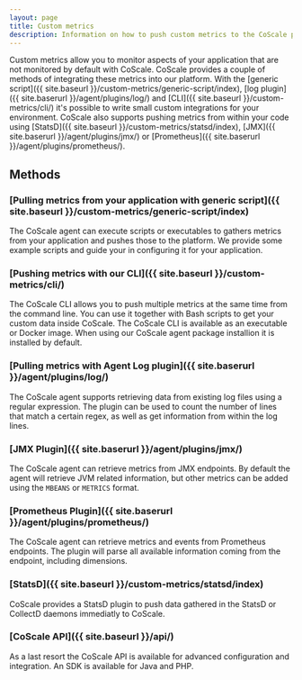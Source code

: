 ```yaml
---
layout: page
title: Custom metrics
description: Information on how to push custom metrics to the CoScale platform.
---
```


Custom metrics allow you to monitor aspects of your application that are not monitored by default with CoScale. CoScale provides a couple of methods of integrating these metrics into our platform. With the [generic script]({{ site.baseurl }}/custom-metrics/generic-script/index), [log plugin]({{ site.baserurl }}/agent/plugins/log/) and [CLI]({{ site.baseurl }}/custom-metrics/cli/) it's possible to write small custom integrations for your environment. CoScale also supports pushing metrics from within your code using [StatsD]({{ site.baseurl }}/custom-metrics/statsd/index), [JMX]({{ site.baserurl }}/agent/plugins/jmx/) or [Prometheus]({{ site.baserurl }}/agent/plugins/prometheus/). 

## Methods

### [Pulling metrics from your application with generic script]({{ site.baseurl }}/custom-metrics/generic-script/index)

The CoScale agent can execute scripts or executables to gathers metrics from your application and pushes those to the platform. We provide some example scripts and guide your in configuring it for your application.

### [Pushing metrics with our CLI]({{ site.baseurl }}/custom-metrics/cli/)

The CoScale CLI allows you to push multiple metrics at the same time from the command line. You can use it together with Bash scripts to get your custom data inside CoScale. The CoScale CLI is available as an executable or Docker image. When using our CoScale agent package installion it is installed by default.

### [Pulling metrics with Agent Log plugin]({{ site.baserurl }}/agent/plugins/log/)

The CoScale agent supports retrieving data from existing log files using a regular expression. The plugin can be used to count the number of lines that match a certain regex, as well as get information from within the log lines. 

### [JMX Plugin]({{ site.baserurl }}/agent/plugins/jmx/)

The CoScale agent can retrieve metrics from JMX endpoints. By default the agent will retrieve JVM related information, but other metrics can be added using the `MBEANS` or `METRICS` format.

### [Prometheus Plugin]({{ site.baserurl }}/agent/plugins/prometheus/)

The CoScale agent can retrieve metrics and events from Prometheus endpoints. The plugin will parse all available information coming from the endpoint, including dimensions. 

### [StatsD]({{ site.baseurl }}/custom-metrics/statsd/index)

CoScale provides a StatsD plugin to push data gathered in the StatsD or CollectD daemons immediatly to CoScale.

### [CoScale API]({{ site.baseurl }}/api/)

As a last resort the CoScale API is available for advanced configuration and integration. An SDK is available for Java and PHP. 

